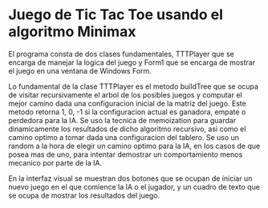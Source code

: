 # Juego de Tic Tac Toe usando el algoritmo Minimax

El programa consta de dos clases fundamentales, TTTPlayer que se encarga de manejar la logica del juego y Form1 que se encarga de mostrar el juego en una ventana de Windows Form.

Lo fundamental de la clase TTTPlayer es el metodo buildTree que se ocupa de visitar recursivamente el arbol de los posibles juegos y computar el mejor camino dada una configuracion inicial de la matriz del juego. Este metodo retorna 1, 0, -1 si la configuracion actual es ganadora, empate o perdedora para la IA. Se uso la tecnica de memoization para guardar dinamicamente los resultados de dicho algoritmo recursivo, asi como el camino optimo a tomar dada una configuracion del tablero. Se uso un random a la hora de elegir un camino optimo para la IA, en los casos de que posea mas de uno, para intentar demostrar un comportamiento menos mecanico por parte de la IA.

En la interfaz visual se muestran dos botones que se ocupan de iniciar un nuevo juego en el que comience la IA o el jugador, y un cuadro de texto que se ocupa de mostrar los resultados del juego. 
